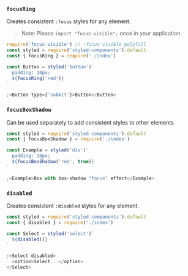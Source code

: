 ### `focusRing`

Creates consistent `:focus` styles for any element.

> Note: Please `import "focus-visible";` once in your application.

```javascript
require('focus-visible') // :focus-visible polyfill
const styled = require('styled-components').default
const { focusRing } = require('./index')

const Button = styled('button')`
  padding: 10px;
  ${focusRing('red')}
`

;<Button type={'submit'}>Button</Button>
```

### `focusBoxShadow`

Can be used separately to add consistent styles to other elements

```javascript
const styled = require('styled-components').default
const { focusBoxShadow } = require('./index')

const Example = styled('div')`
  padding: 10px;
  ${focusBoxShadow('red', true)}
`

;<Example>Box with box-shadow "focus" effect</Example>
```

### `disabled`

Creates consistent `:disabled` styles for any element.

```javascript
const styled = require('styled-components').default
const { disabled } = require('./index')

const Select = styled('select')`
  ${disabled()}
`

;<Select disabled>
  <option>Select...</option>
</Select>
```
